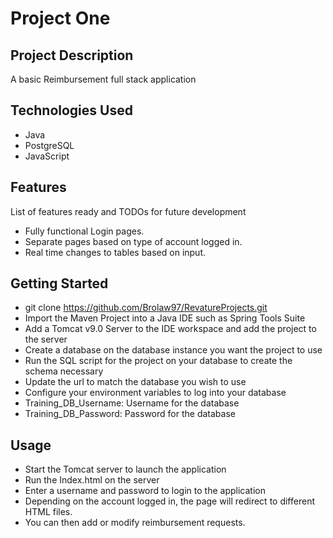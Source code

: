 # Project One

## Project Description

A basic Reimbursement full stack application

## Technologies Used

* Java
* PostgreSQL
* JavaScript

## Features

List of features ready and TODOs for future development
* Fully functional Login pages.
* Separate pages based on type of account logged in.
* Real time changes to tables based on input.

## Getting Started
   
- git clone https://github.com/Brolaw97/RevatureProjects.git
- Import the Maven Project into a Java IDE such as Spring Tools Suite
- Add a Tomcat v9.0 Server to the IDE workspace and add the project to the server
- Create a database on the database instance you want the project to use
- Run the SQL script for the project on your database to create the schema necessary
- Update the url to match the database you wish to use
- Configure your environment variables to log into your database
- Training_DB_Username: Username for the database
- Training_DB_Password: Password for the database

## Usage

- Start the Tomcat server to launch the application
- Run the Index.html on the server
- Enter a username and password to login to the application
- Depending on the account logged in, the page will redirect to different HTML files. 
- You can then add or modify reimbursement requests.

